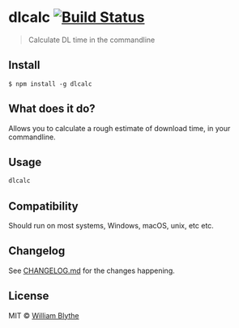 # dlcalc [![Build Status](https://travis-ci.org/willyb321/dlCalc.svg?branch=master)](https://travis-ci.org/willyb321/dlcalc)

> Calculate DL time in the commandline


## Install

```
$ npm install -g dlcalc
```
## What does it do?
Allows you to calculate a rough estimate of download time, in your commandline.


## Usage

```sh
dlcalc
```

## Compatibility
Should run on most systems, Windows, macOS, unix, etc etc.

## Changelog
See [CHANGELOG.md](https://github.com/willyb321/npm_cards/blob/master/CHANGELOG.md) for the changes happening.

## License

MIT © [William Blythe](https://tehsuperwilly.tech)
